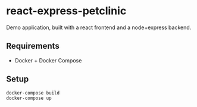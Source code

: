 # react-express-petclinic

Demo application, built with a react frontend and a node+express backend.

## Requirements
- Docker + Docker Compose

## Setup
```
docker-compose build
docker-compose up
```
